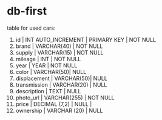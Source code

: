 # db-first

table for used cars:

1. id | INT AUTO_INCREMENT | PRIMARY KEY | NOT NULL
2. brand | VARCHAR(40) | NOT NULL
3. supply | VARCHAR(15) | NOT NULL
4. mileage | INT | NOT NULL
5. year | YEAR | NOT NULL
6. color | VARCHAR(50)| NULL
7. displacement | VARCHAR(50)| NULL
8. transmission | VARCHAR(20) | NULL
9. description | TEXT | NULL
10. photo_url | VARCHAR(255) | NOT NULL
11. price | DECIMAL (7,2) | NULL |
12. ownership | VARCHAR (20) | NULL
